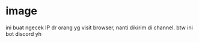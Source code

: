 # image

ini buat ngecek IP dr orang yg visit browser, nanti dikirim di channel. btw ini bot discord yh
